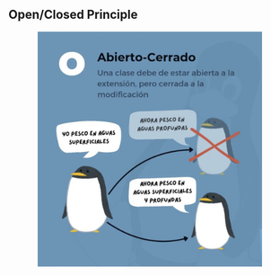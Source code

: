 ## Open/Closed Principle
<p align="center">
  <img src="./O.jpg" alt="openclosed" width="400"/>
</p>

